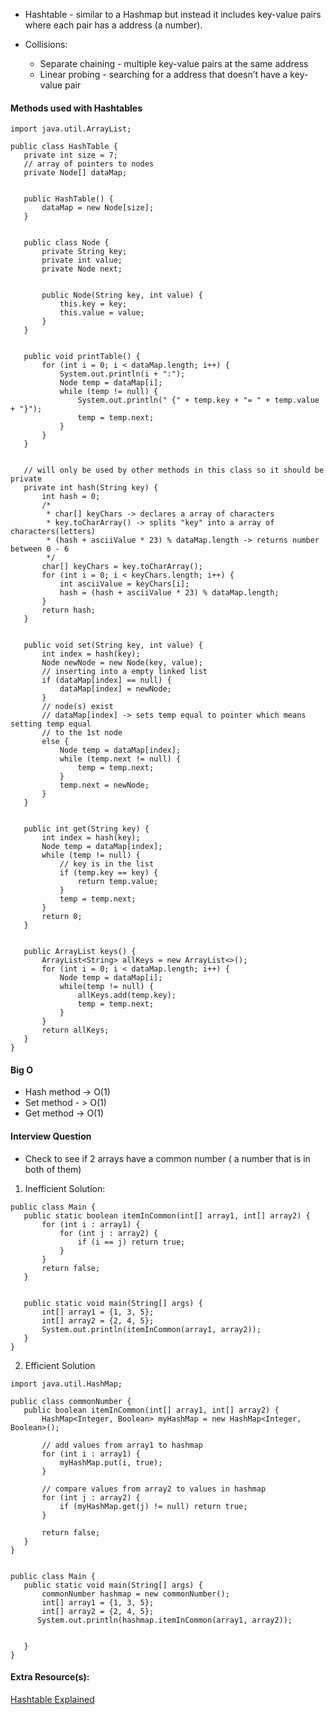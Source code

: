 * Hashtable - similar to a Hashmap but instead it includes key-value pairs where each pair has a address (a number). 

* Collisions:
   - Separate chaining - multiple key-value pairs at the same address
   - Linear probing - searching for a address that doesn’t have a key-value pair


#### Methods used with Hashtables
```
import java.util.ArrayList;

public class HashTable {
   private int size = 7;
   // array of pointers to nodes
   private Node[] dataMap;


   public HashTable() {
       dataMap = new Node[size];
   }


   public class Node {
       private String key;
       private int value;
       private Node next;


       public Node(String key, int value) {
           this.key = key;
           this.value = value;
       }
   }


   public void printTable() {
       for (int i = 0; i < dataMap.length; i++) {
           System.out.println(i + ":");
           Node temp = dataMap[i];
           while (temp != null) {
               System.out.println(" {" + temp.key + "= " + temp.value + "}");
               temp = temp.next;
           }
       }
   }


   // will only be used by other methods in this class so it should be private
   private int hash(String key) {
       int hash = 0;
       /*
        * char[] keyChars -> declares a array of characters
        * key.toCharArray() -> splits "key" into a array of characters(letters)
        * (hash + asciiValue * 23) % dataMap.length -> returns number between 0 - 6
        */
       char[] keyChars = key.toCharArray();
       for (int i = 0; i < keyChars.length; i++) {
           int asciiValue = keyChars[i];
           hash = (hash + asciiValue * 23) % dataMap.length;
       }
       return hash;
   }


   public void set(String key, int value) {
       int index = hash(key);
       Node newNode = new Node(key, value);
       // inserting into a empty linked list
       if (dataMap[index] == null) {
           dataMap[index] = newNode;
       }
       // node(s) exist
       // dataMap[index] -> sets temp equal to pointer which means setting temp equal
       // to the 1st node
       else {
           Node temp = dataMap[index];
           while (temp.next != null) {
               temp = temp.next;
           }
           temp.next = newNode;
       }
   }


   public int get(String key) {
       int index = hash(key);
       Node temp = dataMap[index];
       while (temp != null) {
           // key is in the list
           if (temp.key == key) {
               return temp.value;
           }
           temp = temp.next;
       }
       return 0;
   }


   public ArrayList keys() {
       ArrayList<String> allKeys = new ArrayList<>();
       for (int i = 0; i < dataMap.length; i++) {
           Node temp = dataMap[i];
           while(temp != null) {
               allKeys.add(temp.key);
               temp = temp.next;
           }
       }
       return allKeys;
   }
}
```



#### Big O
- Hash method -> O(1)
- Set method - > O(1)
- Get method -> O(1)



#### Interview Question
- Check to see if 2 arrays have a common number ( a number that is in both of them)

1. Inefficient Solution:
```
public class Main {
   public static boolean itemInCommon(int[] array1, int[] array2) {
       for (int i : array1) {
           for (int j : array2) {
               if (i == j) return true;
           }
       }
       return false;
   }


   public static void main(String[] args) {
       int[] array1 = {1, 3, 5};
       int[] array2 = {2, 4, 5};
       System.out.println(itemInCommon(array1, array2));
   }
}
```


2. Efficient Solution
```
import java.util.HashMap;

public class commonNumber {
   public boolean itemInCommon(int[] array1, int[] array2) {
       HashMap<Integer, Boolean> myHashMap = new HashMap<Integer, Boolean>();
  
       // add values from array1 to hashmap
       for (int i : array1) {
           myHashMap.put(i, true);
       }
  
       // compare values from array2 to values in hashmap
       for (int j : array2) {
           if (myHashMap.get(j) != null) return true;
       }
  
       return false;
   }
}


public class Main {
   public static void main(String[] args) {
       commonNumber hashmap = new commonNumber();
       int[] array1 = {1, 3, 5};
       int[] array2 = {2, 4, 5};
      System.out.println(hashmap.itemInCommon(array1, array2));


   }
}
```

#### Extra Resource(s):
[Hashtable Explained](https://www.geeksforgeeks.org/hashtable-in-java/)
